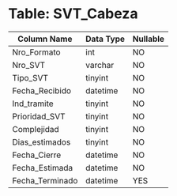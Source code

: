 # Table: SVT_Cabeza

| Column Name | Data Type | Nullable |
|-------------|-----------|----------|
| Nro_Formato | int | NO |
| Nro_SVT | varchar | NO |
| Tipo_SVT | tinyint | NO |
| Fecha_Recibido | datetime | NO |
| Ind_tramite | tinyint | NO |
| Prioridad_SVT | tinyint | NO |
| Complejidad | tinyint | NO |
| Dias_estimados | tinyint | NO |
| Fecha_Cierre | datetime | NO |
| Fecha_Estimada | datetime | NO |
| Fecha_Terminado | datetime | YES |
